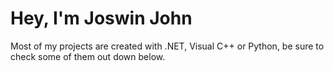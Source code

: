 # Hey, I'm Joswin John
Most of my projects are created with .NET, Visual C++ or Python, be sure to check some of them out down below.
